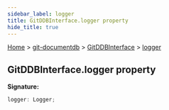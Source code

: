 ```yaml
---
sidebar_label: logger
title: GitDDBInterface.logger property
hide_title: true
---
```


[Home](./index.md) &gt; [git-documentdb](./git-documentdb.md) &gt; [GitDDBInterface](./git-documentdb.gitddbinterface.md) &gt; [logger](./git-documentdb.gitddbinterface.logger.md)

## GitDDBInterface.logger property

<b>Signature:</b>

```typescript
logger: Logger;
```
